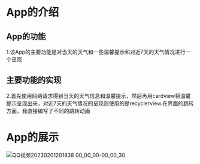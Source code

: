 # App的介绍
## App的功能
1.该App的主要功能是对当天的天气和一些温馨提示和对近7天的天气情况进行一个呈现
## 主要功能的实现
2.首先使用网络请求得到当天的天气信息和温馨提示，然后再用cardview将温馨提示呈现出来，对近7天的天气情况的呈现则使用的是recyclerview.在界面的跳转方面，我直接编写了不同的跳转动画
# App的展示
![QQ视频20230201201838 00_00_00-00_00_30](https://user-images.githubusercontent.com/119687323/216045753-273328cd-5802-4685-9ded-76eb6cb8ed8f.gif)
